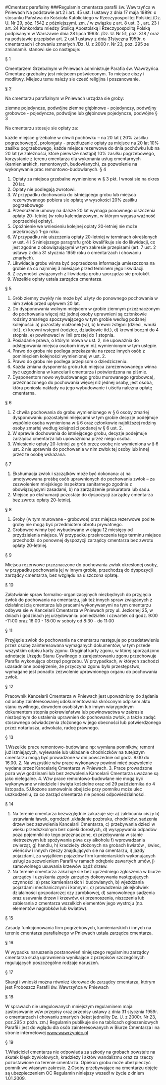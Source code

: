 #Cmentarz parafialny
###Regulamin cmentarza parafii św. Wawrzyńca w Pniewach
Na podstawie art.2 i art. 45 ust. l ustawy z dnia 17 maja 1989r. o stosunku Państwa do Kościoła Katolickiego w Rzeczypospolitej Polskiej /Dz. U. Nr 29, póz. 1542 z późniejszymi. zm. / w związku z art. 8 ust. 3 , art. 23 i art. 24 Konkordatu miedzy Stolicą Apostolską i Rzeczypospolitą Polską podpisanym w Warszawie dnia 28 lipca 1993r. /Dz. U. Nr 51, póz. 318 / oraz na podstawie przepisów art. 2 ust.1 ustawy z dnia 31styczna 1959r. o cmentarzach i chowaniu zmarłych /Dz. U. z 2000 r. Nr 23, poz. 295 ze zmianami/. stanowi sie co następuje:

§ 1

Cmentarzem Grzebalnym w Pniewach administruje Parafia św. Wawrzyńca.
Cmentarz grzebalny jest miejscem poświeconym. To miejsce ciszy i modlitwy. Miejscu temu należy sie cześć religijna i poszanowanie.

§ 2

Na cmentarzu parafialnym w Pniewach urządza sie groby:

ziemne pojedyncze, podwójne
ziemne głębinowe - pojedynczy, podwójny
grobowce - pojedyncze, podwójne lub głębinowe pojedyncze, podwójne
§ 3

Na cmentarzu stosuje sie opłaty za:

każde miejsce grzebalne w chwili pochówku – na 20 lat ( 20% zasiłku pogrzebowego),
prolongaty - przedłużanie opłaty za miejsce na 20 lat 10% zasiłku pogrzebowego,
każde miejsce rezerwowe do dnia pochówku lub na 20 lat (w zależności, które pierwsze nastąpi) 10% zasiłku pogrzebowego,
korzystanie z terenu cmentarza dla wykonania usług cmentarnych (kamieniarskich, remontowych, budowlanych),
za pozwolenie na wykonywanie prac remontowo-budowlanych.
§ 4

1. Opłaty za miejsca grzebalne wymienione w § 3 pkt. l wnosi sie na okres 20 lat.
2. Opłaty nie podlegają zwrotowi.
3. W przypadku dochowania do istniejącego grobu lub miejsca rezerwowanego pobiera sie opłatę w wysokości 20% zasiłku pogrzebowego
4. Przedłużenie umowy na dalsze 20 lat wymaga ponownego uiszczenia opłaty 20- letniej (w roku kalendarzowym, w którym wygasa ważność poprzedniej opłaty).
5. Opóźnienie we wniesieniu kolejnej opłaty 20-letniej nie może przekroczyć 1-go roku.
6. W przypadku nie uiszczenia opłaty 20-letniej w terminach określonych w ust. 4 i 5 niniejszego paragrafu grób kwalifikuje sie do likwidacji, co jest zgodne z obowiązującymi w tym zakresie przepisami (art. 7 ust. 2 ustawy z dnia 31 stycznia 1959 roku o cmentarzach i chowaniu zmarłych).
7. Likwidacja grobu winna być poprzedzona informacja umieszczona na grobie na co najmniej 3 miesiące przed terminem jego likwidacji.
8. Z czynności związanych z likwidacją grobu sporządza sie protokół.
9. Wszelkie opłaty ustala zarządca cmentarza.

§ 5

1. Grób ziemny zwykły nie może być użyty do ponownego pochowania w nim zwłok przed upływem 20 lat.
2. Do dysponowania wolnym miejscem w grobie ziemnym przeznaczonym do pochowania więcej niż jednej osoby uprawnieni są członkowie rodziny zmarłego spoczywającego w tym grobie według podanej kolejności:
a) pozostały małżonek(-a),
b) krewni zstępni (dzieci, wnuki itd.),
c) krewni wstępni (rodzice, dziadkowie itd.),
d) krewni boczni do 4 stopnia,
e) powinowaci w linii prostej do 1 stopnia.
3. Posiadanie prawa, o którym mowa w ust. 2, nie upoważnia do odstępowania miejsca osobom innym niż wymienionym w tym ustępie.
4. Prawo do grobu nie podlega przekazaniu na rzecz innych osób z pominięciem kolejności wymienionej w ust. 2.
5. Prawo do grobu nie podlega przepisom o dziedziczeniu.
6. Każda zmiana dysponenta grobu lub miejsca zarezerwowanego winna być uzgodniona w kancelarii cmentarza i potwierdzona na piśmie.
7. Dysponentom nowo wybudowanego grobu murowanego (grobowca), przeznaczonego do pochowania więcej niż jednej osoby, jest osoba, która poniosła nakłady na jego wybudowanie i uiściła należna opłatę cmentarna.

§ 6

1. Z chwila pochowania do grobu wymienionego w § 6 osoby zmarłej dysponowaniu pozostałymi miejscami w tym grobie decyzje podejmuje wspólnie osoba wymieniona w § 6 oraz członkowie najbliższej rodziny osoby zmarłej według kolejności podanej w § 6 ust. 2.
2. W sprawie dochowania do istniejącego grobu, decyzje podejmuje zarządca cmentarza lub upoważniona przez niego osoba.
3. Wniesienie opłaty 20-letniej za grób przez osobę nie wymieniona w § 6 ust. 2 nie uprawnia do pochowania w nim zwłok tej osoby lub innej przez te osobę wskazana.

§ 7

1. Ekshumacja zwłok i szczątków może być dokonana:
a) na umotywowana prośbę osób uprawnionych do pochowania zwłok – za zezwoleniem miejskiego inspektora sanitarnego zgodnie z obowiązującymi zasadami,
b) na zarządzenie prokuratora lub sadu.
2. Miejsce po ekshumacji pozostaje do dyspozycji zarządcy cmentarza bez zwrotu opłaty 20-letniej.

§ 8

1. Groby (w tym murowane - grobowce) oraz miejsca rezerwowe pod te groby nie mogą być przedmiotem obrotu prywatnego.
2. Grobowce winny być wybudowane w ciągu 12 miesięcy od przydzielenia miejsca. W przypadku przekroczenia tego terminu miejsce przechodzi do ponownej dyspozycji zarządcy cmentarza bez zwrotu opłaty 20-letniej.

§ 9

Miejsca rezerwowe przeznaczone do pochowania zwłok określonej osoby, w przypadku pochowania jej w innym grobie, przechodzą do dyspozycji zarządcy cmentarza, bez względu na uiszczona opłatę.

§ 10

Załatwianie spraw formalno-organizacyjnych niezbędnych do przyjęcia zwłok do pochowania na cmentarzu, jak też innych spraw związanych z działalnością cmentarza lub pracami wykonywanymi na tym cmentarzu odbywa sie w Kancelarii Cmentarza w Pniewach przy ul. Jeziornej 25, w dniach i godzinach jej urzędowania: poniedziałek i czwartek od godz. 9:00 -11:00 oraz 16:00 - 18:00 w soboty od 8:30 - do 11:00

§ 11

Przyjęcie zwłok do pochowania na cmentarzu następuje po przedstawieniu przez osobę zainteresowana wymaganych dokumentów, w tym przede wszystkim odpisu karty zgonu. Oryginał karty zgonu, w której sporządzono adnotacje Urzędu Stanu Cywilnego o zarejestrowaniu zgonu przechowuje Parafia wykonująca obrzęd pogrzebu. W przypadkach, w których zachodzi uzasadnione podejrzenie, że przyczyna zgonu było przestępstwo, wymagane jest ponadto zezwolenie uprawnionego organu do pochowania zwłok.

§ 12

Pracownik Kancelarii Cmentarza w Pniewach jest upoważniony do żądania od osoby zainteresowanej udokumentowania skróconym odpisem aktu stanu cywilnego, dowodem osobistym lub innym wiarygodnym dokumentem stopnia pokrewieństwa lub powinowactwa w zakresie niezbędnym do ustalenia uprawnień do pochowania zwłok, a także zadąć stosownego oświadczenia złożonego w jego obecności lub potwierdzonego przez notariusza, adwokata, radcę prawnego.

§ 13

1.Wszelkie prace remontowo-budowlane np: wymiana pomników, remont już istniejących, wylewanie lub układanie chodniczków na tutejszym cmentarzu mogą być prowadzone w dni powszednie od godz. 8.00 do 16.00.
2. Na wszystkie w/w prace wykonawcy powinni mieć pozwolenie wydane przez Kancelarię Cmentarza w Pniewach.
3. Prace prowadzone poza w/w godzinami lub bez zezwolenia Kancelarii Cmentarza uważane są jako nielegalne.
4. W/w prace remontowo-budowlane nie mogą być wykonywane w niedziele i święta kościelne oraz od 29 października do 4 listopada.
5.Ułożone samowolnie obejście przy pomniku może ulec uszkodzeniu, za co zarząd cmentarza nie ponosi odpowiedzialności.

§ 14

1. Na terenie cmentarza bezwzględnie zakazuje się:
a) zakłócania ciszy
b) ustawiania ławek, ogrodzeń ,układanie pozbruku, chodników, sadzenia drzew bez zezwolenia Kancelarii Cmentarza,
c) przebywania dzieci w wieku przedszkolnym bez opieki dorosłych,
d) wysypywania odpadów poza pojemniki do tego przeznaczone,
e) przebywania w stanie nietrzeźwym lub spożywania piwa czy alkoholu
f) wprowadzania zwierząt,
g) handlu,
h) kradzieży złożonych na grobach kwiatów , świec, wieńców i innych rzeczy znajdujących sie na cmentarzu,
i) jazdy pojazdami, za wyjątkiem pojazdów firm kamieniarskich wykonujących usługi za zezwoleniem Parafii w ramach odrębnie zawartych umów,
j) samowolnego usuwania krzewów bądź drzew.
2. Na terenie cmentarza zakazuje sie bez uprzedniego zgłoszenia w biurze zarządcy i uzyskania zgody zarządcy dokonywania następujących czynności:
a) prac kamieniarskich i budowlanych,
b) wjeżdżania pojazdami mechanicznymi i konnymi,
c) prowadzenia jakiejkolwiek działalności gospodarczej czy zarobkowej,
d) samowolnego sadzenia oraz usuwania drzew i krzewów,
e) przenoszenia, niszczenia lub zabierania z cmentarza wszelkich elementów jego wystroju (np. elementów nagrobków lub kwiatów).

§ 15

Zasady funkcjonowania firm pogrzebowych, kamieniarskich i innych na terenie cmentarza parafialnego w Pniewach ustala zarządca cmentarza.

§ 16

W wypadku naruszenia postanowień niniejszego regulaminu zarządcy cmentarza służą uprawnienia wynikające z przepisów szczególnych regulujących poszczególne rodzaje naruszeń.

§ 17

Skargi i wnioski można również kierować do zarządcy cmentarza, którym jest Proboszcz Parafii św. Wawrzyńca w Pniewach

§ 18

W sprawach nie uregulowanych mniejszym regulaminem maja zastosowanie w/w przepisy oraz przepisy ustawy z dnia 31 stycznia 1959r. o cmentarzach i chowaniu zmarłych (tekst jednolity Dz. U. z 2000r. Nr 23, poz.295 z późn. zm.) Regulamin publikuje sie na tablicach ogłoszeniowych Parafii i jest do wglądu dla osób zainteresowanych w Biurze Cmentarza i na stronie internetowej www.wawrzyniec.pl

§ 19

1.Właściciel cmentarza nie odpowiada za szkody na grobach powstałe na skutek klęsk żywiołowych, kradzieży i aktów wandalizmu oraz za rzeczy pozostawione na terenie cmentarza. Opiekun grobu może ubezpieczyć pomnik we własnym zakresie.
2.Osoby przebywające na cmentarzu objęte są ubezpieczeniem OC Regulamin niniejszy wszedł w życie z dniem 1.01.2009.